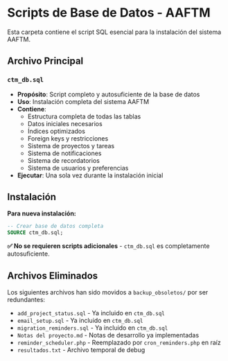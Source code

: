 # Scripts de Base de Datos - AAFTM

Esta carpeta contiene el script SQL esencial para la instalación del sistema AAFTM.

## Archivo Principal

### `ctm_db.sql`
- **Propósito**: Script completo y autosuficiente de la base de datos
- **Uso**: Instalación completa del sistema AAFTM
- **Contiene**: 
  - Estructura completa de todas las tablas
  - Datos iniciales necesarios
  - Índices optimizados
  - Foreign keys y restricciones
  - Sistema de proyectos y tareas
  - Sistema de notificaciones
  - Sistema de recordatorios
  - Sistema de usuarios y preferencias
- **Ejecutar**: Una sola vez durante la instalación inicial

## Instalación

**Para nueva instalación:**
```sql
-- Crear base de datos completa
SOURCE ctm_db.sql;
```

**✅ No se requieren scripts adicionales** - `ctm_db.sql` es completamente autosuficiente.

## Archivos Eliminados

Los siguientes archivos han sido movidos a `backup_obsoletos/` por ser redundantes:
- `add_project_status.sql` - Ya incluido en `ctm_db.sql`
- `email_setup.sql` - Ya incluido en `ctm_db.sql`
- `migration_reminders.sql` - Ya incluido en `ctm_db.sql`
- `Notas del proyecto.md` - Notas de desarrollo ya implementadas
- `reminder_scheduler.php` - Reemplazado por `cron_reminders.php` en raíz
- `resultados.txt` - Archivo temporal de debug
